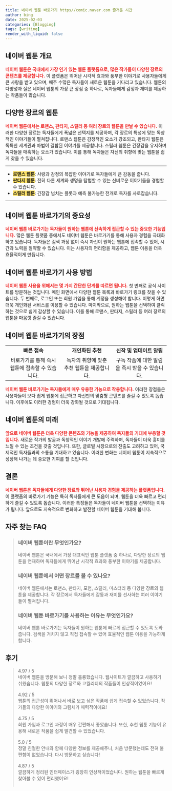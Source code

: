 ```yaml
---
title: 네이버 웹툰 바로가기 https//comic.naver.com 즐거운 시간
author: bing
date: 2025-02-03
categories: [Blogging]
tags: [writing]
render_with_liquid: false
---
```



<h2 id='네이버 웹툰 개요'>네이버 웹툰 개요</h2>

<p><b><span style="color: #ee2323;">네이버 웹툰은 국내에서 가장 인기 있는 웹툰 플랫폼으로, 많은 작가들이 다양한 장르의 콘텐츠를 제공합니다.</span></b> 이 플랫폼은 뛰어난 시각적 효과와 풍부한 이야기로 사용자들에게 큰 사랑을 받고 있으며, 매주 수많은 독자들이 새로운 웹툰을 기다리고 있습니다. 웹툰의 다양성과 질은 네이버 웹툰의 가장 큰 장점 중 하나로, 독자들에게 감정과 재미를 제공하는 작품들이 많습니다.</p>

<h2 id='다양한 장르의 웹툰'>다양한 장르의 웹툰</h2>

<p><b><span style="color: #ee2323;">네이버 웹툰에서는 로맨스, 판타지, 스릴러 등 여러 장르의 웹툰을 만날 수 있습니다.</span></b> 이러한 다양한 장르는 독자들에게 폭넓은 선택지를 제공하며, 각 장르의 특성에 맞는 독창적인 이야기들이 펼쳐집니다. 로맨스 웹툰은 감정적인 요소가 강조되고, 판타지 웹툰은 독특한 세계관과 마법이 결합된 이야기를 제공합니다. 스릴러 웹툰은 긴장감을 유지하며 독자들을 매혹하는 요소가 있습니다. 이를 통해 독자들은 자신의 취향에 맞는 웹툰을 쉽게 찾을 수 있습니다.</p>

<hr />

<ul>
    <li><b><span style="background-color: #ffe066;">로맨스 웹툰</span></b>: 사랑과 감정의 복잡한 이야기로 독자들에게 큰 감동을 줍니다.</li>
    <li><b><span style="background-color: #ffe066;">판타지 웹툰</span></b>: 전혀 다른 세계와 생명을 탐험할 수 있는 신비로운 이야기들을 경험할 수 있습니다.</li>
    <li><b><span style="background-color: #ffe066;">스릴러 웹툰</span></b>: 긴장감 넘치는 플롯과 예측 불가능한 전개로 독자를 사로잡습니다.</li>
</ul>

<hr />

<h2 id='네이버 웹툰 바로가기의 중요성'>네이버 웹툰 바로가기의 중요성</h2>

<p><b><span style="color: #ee2323;">네이버 웹툰 바로가기는 독자들이 원하는 웹툰에 신속하게 접근할 수 있는 중요한 기능입니다.</span></b> 많은 웹툰 플랫폼 중에서도 네이버 웹툰은 바로가기를 통해 사용자 경험을 극대화 하고 있습니다. 독자들은 검색 과정 없이 즉시 자신이 원하는 웹툰에 접속할 수 있어, 시간과 노력을 절약할 수 있습니다. 이는 사용자의 편리함을 제공하고, 웹툰 이용을 더욱 효율적이게 만듭니다.</p>

<h2 id='네이버 웹툰 바로가기 사용 방법'>네이버 웹툰 바로가기 사용 방법</h2>

<p><b><span style="color: #ee2323;">네이버 웹툰 사용을 위해서는 몇 가지 간단한 단계를 따르면 됩니다.</span></b> 첫 번째로 공식 사이트를 방문하는 것입니다. 메인 화면에서 다양한 웹툰 목록과 바로가기 링크를 찾을 수 있습니다. 두 번째로, 로그인 또는 회원 가입을 통해 계정을 생성해야 합니다. 이렇게 하면 더욱 개인화된 서비스를 이용할 수 있습니다. 마지막으로, 원하는 웹툰을 선택하여 클릭하는 것으로 쉽게 감상할 수 있습니다. 이를 통해 로맨스, 판타지, 스릴러 등 여러 장르의 웹툰을 마음껏 즐길 수 있습니다.</p>

<h2 id='네이버 웹툰 바로가기의 장점'>네이버 웹툰 바로가기의 장점</h2>

<table>
    <tr>
        <td style="text-align: center; height: 17px;"><b>빠른 접속</b></td>
        <td style="text-align: center; height: 17px;"><b>개인화된 추천</b></td>
        <td style="text-align: center; height: 17px;"><b>신작 및 업데이트 알림</b></td>
    </tr>
    <tr>
        <td style="text-align: center; height: 17px;">바로가기를 통해 즉시 웹툰에 접속할 수 있습니다.</td>
        <td style="text-align: center; height: 17px;">독자의 취향에 맞춘 추천 웹툰을 제공합니다.</td>
        <td style="text-align: center; height: 17px;">구독 작품에 대한 알림을 즉시 받을 수 있습니다.</td>
    </tr>
</table>

<p><b><span style="color: #ee2323;">네이버 웹툰 바로가기는 독자들에게 매우 유용한 기능으로 작용합니다.</span></b> 이러한 장점들은 사용자들이 보다 쉽게 웹툰에 접근하고 자신만의 맞춤형 콘텐츠를 즐길 수 있도록 돕습니다. 이후에도 이러한 경험이 더욱 강화될 것으로 기대됩니다.</p>

<h2 id='네이버 웹툰의 미래'>네이버 웹툰의 미래</h2>

<p><b><span style="color: #ee2323;">앞으로 네이버 웹툰은 더욱 다양한 콘텐츠와 기능을 제공하여 독자들의 기대에 부응할 것입니다.</span></b> 새로운 작가의 발굴과 독창적인 이야기 개발에 주력하며, 독자들이 더욱 흥미를 느낄 수 있는 조건을 갖출 것입니다. 또한, 글로벌 시장으로의 진출도 고려하고 있어, 국제적인 독자들과의 소통을 기대하고 있습니다. 이러한 변화는 네이버 웹툰이 지속적으로 성장해 나가는 데 중요한 기여를 할 것입니다.</p>

<h2 id='결론'>결론</h2>

<p><b><span style="color: #ee2323;">네이버 웹툰은 독자들에게 다양한 장르와 뛰어난 사용자 경험을 제공하는 플랫폼입니다.</span></b> 이 플랫폼의 바로가기 기능은 특히 독자들에게 큰 도움이 되며, 웹툰을 더욱 빠르고 편리하게 즐길 수 있도록 돕습니다. 이러한 특징들은 독자들이 네이버 웹툰을 선택하는 이유가 됩니다. 앞으로도 지속적으로 변화하고 발전할 네이버 웹툰을 기대해 봅니다.</p>


<h2 id='자주_찾는_FAQ'>자주 찾는 FAQ</h2>
<div itemscope="" itemtype="https://schema.org/FAQPage"> 
<blockquote> 
<div itemscope="" itemprop="mainEntity" itemtype="https://schema.org/Question"> 
<h3 itemprop="name">네이버 웹툰이란 무엇인가요?</h3> 
<div itemscope="" itemprop="acceptedAnswer" itemtype="https://schema.org/Answer"> 
<span itemprop="text"> 
<p>네이버 웹툰은 국내에서 가장 대표적인 웹툰 플랫폼 중 하나로, 다양한 장르의 웹툰을 연재하며 독자들에게 뛰어난 시각적 효과와 풍부한 이야기를 제공합니다.</p> 
</span> 
</div> 
</div> 
<div itemscope="" itemprop="mainEntity" itemtype="https://schema.org/Question"> 
<h3 itemprop="name">네이버 웹툰에서 어떤 장르를 볼 수 있나요?</h3> 
<div itemscope="" itemprop="acceptedAnswer" itemtype="https://schema.org/Answer"> 
<span itemprop="text"> 
<p>네이버 웹툰에서는 로맨스, 판타지, 모험, 스릴러, 미스터리 등 다양한 장르의 웹툰을 제공합니다. 각 장르에서 독자들에게 감동과 재미를 선사하는 여러 이야기들이 펼쳐집니다.</p> 
</span> 
</div> 
</div> 
<div itemscope="" itemprop="mainEntity" itemtype="https://schema.org/Question"> 
<h3 itemprop="name">네이버 웹툰 바로가기를 사용하는 이유는 무엇인가요?</h3> 
<div itemscope="" itemprop="acceptedAnswer" itemtype="https://schema.org/Answer"> 
<span itemprop="text"> 
<p>네이버 웹툰 바로가기는 독자들이 원하는 웹툰에 빠르게 접근할 수 있도록 도와 줍니다. 검색을 거치지 않고 직접 접속할 수 있어 효율적인 웹툰 이용을 가능하게 합니다.</p> 
</span> 
</div> 
</div> 
</blockquote> 
</div>
<h2 id='후기'>후기</h2>
<div itemscope itemtype="https://schema.org/Product">
  <blockquote>
  <div itemprop="review" itemscope itemtype="https://schema.org/Review">
      <div itemprop="reviewRating" itemscope itemtype="https://schema.org/Rating"> <span itemprop="ratingValue">4.97</span> / <span itemprop="bestRating">5</span> </div>
      <span itemprop="reviewBody">네이버 웹툰을 방문해 보니 정말 훌륭했습니다. 웹사이트가 깔끔하고 사용하기 쉬웠습니다. 웹툰의 다양한 장르와 고퀄리티의 작품들이 인상적이었어요!</span>
  </div>
  <br>
  <div itemprop="review" itemscope itemtype="https://schema.org/Review">
      <div itemprop="reviewRating" itemscope itemtype="https://schema.org/Rating"> <span itemprop="ratingValue">4.92</span> / <span itemprop="bestRating">5</span> </div>
      <span itemprop="reviewBody">웹툰의 접근성이 뛰어나서 바로 보고 싶은 작품에 쉽게 접속할 수 있었습니다. 작가들의 다양한 이야기와 그림체가 매력적이에요!</span>
  </div>
  <br>
  <div itemprop="review" itemscope itemtype="https://schema.org/Review">
      <div itemprop="reviewRating" itemscope itemtype="https://schema.org/Rating"> <span itemprop="ratingValue">4.75</span> / <span itemprop="bestRating">5</span> </div>
      <span itemprop="reviewBody">회원 가입과 로그인 과정이 매우 간편해서 좋았습니다. 또한, 추천 웹툰 기능이 유용해 새로운 작품을 쉽게 발견할 수 있었습니다.</span>
  </div>
  <br>
  <div itemprop="review" itemscope itemtype="https://schema.org/Review">
      <div itemprop="reviewRating" itemscope itemtype="https://schema.org/Rating"> <span itemprop="ratingValue">5.0</span> / <span itemprop="bestRating">5</span> </div>
      <span itemprop="reviewBody">정말 친절한 안내와 함께 다양한 정보를 제공해주니, 처음 방문했는데도 전혀 불편함이 없었습니다. 다시 방문하고 싶습니다!</span>
  </div>
  <br>
  <div itemprop="review" itemscope itemtype="https://schema.org/Review">
      <div itemprop="reviewRating" itemscope itemtype="https://schema.org/Rating"> <span itemprop="ratingValue">4.87</span> / <span itemprop="bestRating">5</span> </div>
      <span itemprop="reviewBody">깔끔하게 정리된 인터페이스가 굉장히 인상적이었습니다. 원하는 웹툰을 빠르게 찾아볼 수 있어 편리했어요!</span>
  </div>
  <br>
  </blockquote>
</div>
